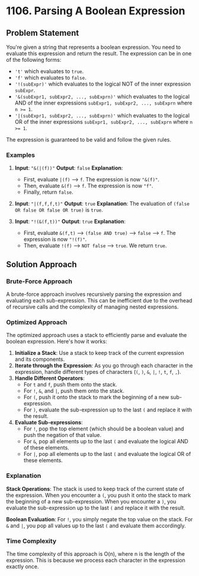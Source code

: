 # 1106. Parsing A Boolean Expression

## Problem Statement

You're given a string that represents a boolean expression. You need to evaluate this expression and return the result. The expression can be in one of the following forms:

- `'t'` which evaluates to `true`.
- `'f'` which evaluates to `false`.
- `'!(subExpr)'` which evaluates to the logical NOT of the inner expression `subExpr`.
- `'&(subExpr1, subExpr2, ..., subExprn)'` which evaluates to the logical AND of the inner expressions `subExpr1, subExpr2, ..., subExprn` where `n >= 1`.
- `'|(subExpr1, subExpr2, ..., subExprn)'` which evaluates to the logical OR of the inner expressions `subExpr1, subExpr2, ..., subExprn` where `n >= 1`.

The expression is guaranteed to be valid and follow the given rules.

### Examples

1. **Input**: `"&(|(f))"`
   **Output**: `false`
   **Explanation**:
   - First, evaluate `|(f)` --> `f`. The expression is now `"&(f)"`.
   - Then, evaluate `&(f)` --> `f`. The expression is now `"f"`.
   - Finally, return `false`.

2. **Input**: `"|(f,f,f,t)"`
   **Output**: `true`
   **Explanation**: The evaluation of `(false OR false OR false OR true)` is `true`.

3. **Input**: `"!(&(f,t))"`
   **Output**: `true`
   **Explanation**:
   - First, evaluate `&(f,t)` --> `(false AND true)` --> `false` --> `f`. The expression is now `"!(f)"`.
   - Then, evaluate `!(f)` --> `NOT false` --> `true`. We return `true`.

## Solution Approach

### Brute-Force Approach

A brute-force approach involves recursively parsing the expression and evaluating each sub-expression. This can be inefficient due to the overhead of recursive calls and the complexity of managing nested expressions.

### Optimized Approach

The optimized approach uses a stack to efficiently parse and evaluate the boolean expression. Here's how it works:

1. **Initialize a Stack**: Use a stack to keep track of the current expression and its components.
2. **Iterate through the Expression**: As you go through each character in the expression, handle different types of characters (`(`, `)`, `&`, `|`, `!`, `t`, `f`, `,`).
3. **Handle Different Operators**:
   - For `t` and `f`, push them onto the stack.
   - For `!`, `&`, and `|`, push them onto the stack.
   - For `(`, push it onto the stack to mark the beginning of a new sub-expression.
   - For `)`, evaluate the sub-expression up to the last `(` and replace it with the result.
4. **Evaluate Sub-expressions**:
   - For `!`, pop the top element (which should be a boolean value) and push the negation of that value.
   - For `&`, pop all elements up to the last `(` and evaluate the logical AND of these elements.
   - For `|`, pop all elements up to the last `(` and evaluate the logical OR of these elements.

### Explanation

**Stack Operations**: The stack is used to keep track of the current state of the expression. When you encounter a `(`, you push it onto the stack to mark the beginning of a new sub-expression. When you encounter a `)`, you evaluate the sub-expression up to the last `(` and replace it with the result.

**Boolean Evaluation**: For `!`, you simply negate the top value on the stack. For `&` and `|`, you pop all values up to the last `(` and evaluate them accordingly.

### Time Complexity

The time complexity of this approach is O(n), where n is the length of the expression. This is because we process each character in the expression exactly once.

